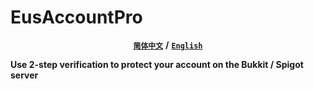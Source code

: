 # EusAccountPro

<center> <p><a href="README.md"><strong><code>简体中文</code></strong></a> <strong>/</strong> <a href="README-EN.md"><strong><code>English</code></strong></a></p> </center>

**Use 2-step verification to protect your account on the Bukkit / Spigot server**

